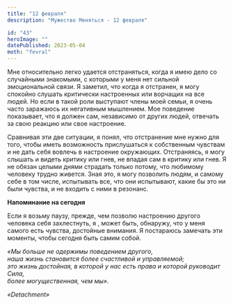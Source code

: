 ```yaml
---
title: "12 февраля"
description: "Мужество Меняться - 12 февраля"

id: "43"
heroImage: ""
datePublished: 2023-05-04
moth: "fevral"
---
```


Мне относительно легко удается отстраняться, когда я имею дело со случайными
знакомыми, с которыми у меня нет сильной эмоциональной связи. Я заметил, что
когда я отстранен, я могу спокойно слушать критически настроенных или ворчащих
на все людей. Но если в такой роли выступают члены моей семьи, я очень часто
заражаюсь их негативным мышлением. Мое поведение показывает, что я должен сам,
независимо от других людей, отвечать за свою реакцию или свое настроение.

Сравнивая эти две ситуации, я понял, что отстранение мне нужно для того, чтобы
иметь возможность прислушаться к собственным чувствам и не дать себя вовлечь в
настроение окружающих. Отстраняясь, я могу слышать и видеть критику или гнев,
не впадая сам в критику или гнев. Я не обязан целыми днями страдать только
потому, что любимому человеку трудно живется. Зная это, я могу позволить
людям, и самому себе в том числе, испытывать все, что они испытывают, какие бы
это ни были чувства, и не входить с ними в резонанс.

**Напоминание на сегодня**

Если я возьму паузу, прежде, чем позволю настроению другого человека себя
захлестнуть, я , может быть, обнаружу, что у меня самого есть чувства,
достойные внимания. Я постараюсь замечать эти моменты, чтобы сегодня быть
самим собой.

_«Мы больше не одержимы поведением другого,_  
_наша жизнь становится более счастливой и управляемой;_  
_это жизнь достойная, в которой у нас есть права и которой руководит Сила,_  
_более могущественная, чем мы»._

_«Detachment»_

